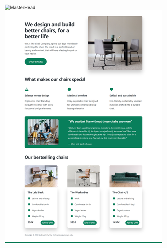 ![MasterHead](https://propulsive.in/assets/img/service-icon/web.gif)
![ScreenShots](https://github.com/cruxfinity/Web-Dev/blob/a9dfbeb3f205e6e8fed444e8d81740f576fe2e2c/The%20Chair%20Company/ss1.png)
